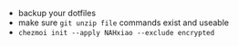 - backup your dotfiles
- make sure `git unzip file` commands exist and useable
- `chezmoi init --apply NAHxiao --exclude encrypted`
